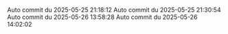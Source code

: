 Auto commit du 2025-05-25 21:18:12
Auto commit du 2025-05-25 21:30:54
Auto commit du 2025-05-26 13:58:28
Auto commit du 2025-05-26 14:02:02

